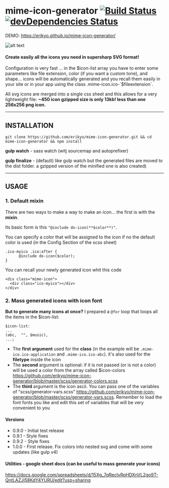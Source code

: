 # mime-icon-generator [![Build Status](https://travis-ci.org/erikyo/mime-icon-generator.svg?branch=master)](https://travis-ci.org/erikyo/mime-icon-generator) [![devDependencies Status](https://david-dm.org/erikyo/mime-icon-generator/dev-status.svg)](https://david-dm.org/erikyo/mime-icon-generator?type=dev)

DEMO: https://erikyo.github.io/mime-icon-generator/

![alt text](https://raw.githubusercontent.com/erikyo/mime-icon-generator/master/demo/demo.jpg)

#### Create easily **all the icons you need in supersharp SVG format!**

Configuration is very fast ... in the $icon-list array you have to enter some parameters like file extension, color (if you want a custom tone), and shape... icons will be automatically generated and you recall them easily in your site or in your app using the class .mime-icon.ico-`$fileextension`.

All svg icons are merged into a single css sheet and this allows for a very lightweight file: **~450 icon gzipped size is only 13kb! less than one 256x256 png icon.**

* * *
## INSTALLATION
```
git clone https://github.com/erikyo/mime-icon-generator.git && cd mime-icon-generator && npm install
```
**gulp watch** - sass watch (witj sourcemap and autoprefixer)

**gulp finalize** - (default) like gulp watch but the generated files are moved to the dist folder. a gzipped version of the minified one is also created)

* * *

## USAGE

### 1. Default mixin

There are two ways to make a way to make an icon... the first is with the **mixin**.

Its basic form is this `"@include do-icon(**$color**)"`.

You can specify a color that will be assigned to the icon if no the default color is used (in the Config Section of the scss sheet)

    .ico-myico .ico:after {
          @include do-icon($color);
    }

You can recall your newly generated icon whit this code

    <div class="mime-icon">
      <div class="ico-myico"></div>
    </div>
    
### 2. Mass generated icons with icon font

**But to generate many icons at once?** I prepared a `@for` loop that loops all the items in the $icon-list:

    $icon-list:
    ...
    (abc,  "", $music),
    ...;

*   The **first argument** used for the **class** (in the example will be `.mime-ico.ico-application` and `.mime-ico.ico-abc`). it's also used for the **filetype** inside the icon 
*   The **second** argument is optional: if it is not passed (or is not a color) will be used a color from the array called $icon-colors https://github.com/erikyo/mime-icon-generator/blob/master/scss/generator-colors.scss
*   The **third** argument is the icon ascii. You can pass one of the variables of "scss/generator-vars.scss" https://github.com/erikyo/mime-icon-generator/blob/master/scss/generator-vars.scss. Remember to load the font fonts you like and edit this set of variables that will be very convenient to you

#### Versions 
* 0.9.0 - Initial test release 
* 0.9.1 - Style fixes 
* 0.9.2 - Style fixes 
* 1.0.0 - First release. Fix colors into nested svg and come with some updates (like gulp v4) 

#### Utilities - google sheet docs (can be useful to mass generate your icons)
https://docs.google.com/spreadsheets/d/15Xg_7qReclvRpHDXnVL2go9T-QntLAZJj58KdY4YURU/edit?usp=sharing